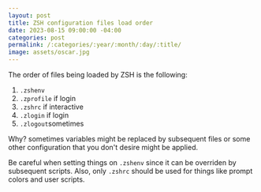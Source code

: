 ```yaml
---
layout: post
title: ZSH configuration files load order
date: 2023-08-15 09:00:00 -04:00
categories: post
permalink: /:categories/:year/:month/:day/:title/
image: assets/oscar.jpg
---
```


The order of files being loaded by ZSH is the following:

1. `.zshenv`
2. `.zprofile` if login
3. `.zshrc` if interactive
4. `.zlogin` if login
5. `.zlogout`sometimes

Why? sometimes variables might be replaced by subsequent files or some other configuration that you don't desire might be applied.

Be careful when setting things on `.zshenv` since it can be overriden by subsequent scripts. Also, only `.zshrc` should be used for things like prompt colors and user scripts.
